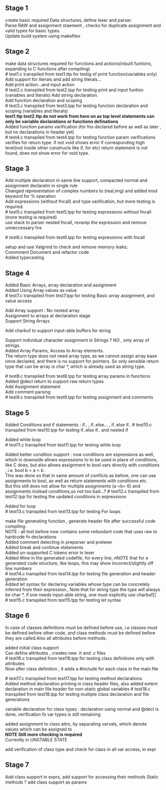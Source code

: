 ## Stage 1

create basic required Data structures, define lexer and parser.<br />
Parse RAW and assignment staement , checks for duplicate assignment and valid types for basic types.<br />
Update build system using makefiles

## Stage 2

make data structures required for functions and actions(inbuilt funtions, expanding to C functions after compiling)<br />
\# test1.c transpiled from test1.ttp for testig of print function(variables only) <br />
Add support for literals and add string literals... <br />
Add print action...and input action <br />
\# test2.c transpiled from test2.tpp for testing print and input funtion (variables and literals)
Add string declaration. <br />
Add function declaration and scoping<br />
\# test3.c transpiled from test3.tpp for testing function declaration and scoping (variables and literals) <br />
<strong>test1.ttp test2.ttp do not work from here on as top level statements can only be variable declarations or functionn definations </strong><br />
Added function params varification (for fns declared before as well as later , but no declarations in header yet) <br />
\# test4.c transpiled from test4.tpp for testing function param varifications <br />
verifies for return type. if not void shows error if corresponding high level(not inside other constructs like if, for etc) return statement is not found, does not show error for void type.<br />

## Stage 3

Add multiple declaration in same line support, compacted normal and assignment declaratin in single rule <br />
Changed representation of complex numbers to (real,img) and added mod keyword for % operation <br />
Add expressions (without fncall) and type varification, but more testing is required. <br />
\# test5.c transpiled from test5.tpp for testing expressions without fncall (more testing is required)<br />
use stack to parser nested fncall, revamp the expression and remove unneccessary fns <br />

\# test6.c transpiled from test6.tpp for testing expressions with fncall<br />

setup and use Valgrind to check and remove memory leaks; <br />
Commment Document and refactor code <br />
Added typecasting <br />

## Stage 4

Added Basic Arrays, array declaration and assignment <br />
Added Using Array values as value <br />
\# test7.c transpiled from test7.tpp for testing Basic array assignment, and value access<br />

Add Array support : No nested array <br />
Assignment to arrays at declaration stage<br />
Support String Arrays<br />

Add charbuf to support input-able buffers for string<br>

Support individual character assignment in Strings ? NO , only array of strings.<br />
Added Array Params, Access to Array elements.<br />
The return type does not need array type, as we cannot assign array base once declared, and there is no support for pointers.
So only sensible return type that can be array is char \*, which is already used as string type.<br />

\# test8.c transpiled from test8.tpp for testing array params in functions<br />
Added @decl return to support raw return types <br />
Add Assignment statement <br />
Add comment parsing <br />
\# test9.c transpiled from test9.tpp for testing assignment and comments<br />

## Stage 5

Added Conditions and if statements : if.. , if..else... , if..else if..
\# test10.c transpiled from test10.tpp for testing if..else if.. and nested if<br />

Added while loop <br />
\# test11.c transpiled from test11.tpp for testing while loop<br />

Added better condition support : now conditions are expressions as well, which in downside allows expressions to to be used in place of conditions, like C does, but also allows assignment to bool vars directly with conditions , i.e. bool b = a < b .<br />
This was done so that in same amount of conflicts as before, one can use assignments to bool, as well as return statements with conditions etc.<br />
But this still does not allow for multiple assignments (a =b= 6) and assignments instead conditions,so not too bad...?
\# test12.c transpiled from test12.tpp for testing the updated conditions in expressions<br />

Added for loop <br />
\# test13.c transpiled from test13.tpp for testing For loops<br />

make file generating function , generate header file after successful code compiling.<br />
NOTE : all test before now contains some redundant code that uses raw to hardcode fn declarations <br />
Added comment detecting in preparser and prelexer<br />
Added break and continue statements<br />
Added un-supported C tokens error in lexer<br />
Added #line in the generated codefile, for every line, nNOTE that for a generated code structure, like loops,
this may show incorrect/slightly off line numbers<br />
\# test14.c transpiled from test14.tpp for testing file generation and header generation<br />
Added let syntax for declaring variables whose type can be concretely inferred from their expression., Note that for string type the type will always be char \*, if one needs input-able string, one must explicitly use charbuf[] <br/>
\# test15.c transpiled from test15.tpp for testing let syntax<br />

## Stage 6

In case of classes definitions must be defined before use, i.e classes must be defined before other code,
and class methods must be defined before they are called.Also all attributes before methods. <br />

added initial class support <br />
Can define attributes , creates new .h and .c files <br />
\# test16.c transpiled from test16.tpp for testing class definitions only with attributes<br />
Now after class definition , it adds a #include for each class in the main file

\# test17.c transpiled from test17.tpp for testing method declarations<br />
Added method declaration printing in class header files, also added extern declaration in main file header for non-static global variables
\# test18.c transpiled from test18.tpp for testing multiple class declaration and file generations<br />

variable declaration for class types : declaration using normal and @decl is done, verification fo var types is still remaining<br />

added assignment to class attrs, by separating varvals, which denote values which can be assigned to<br />
<strong>NOTE Still more checking is required</strong><br/>
Currently in UNSTABLE STATE<br />

add verification of class type and check for class in all var access, in expr<br />

## Stage 7

Add class support in exprs, add support for accessing their methods
Static methods ?
add class support as params
